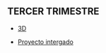 ## TERCER TRIMESTRE

-  [3D](https://github.com/jjksimp/1er-trimestre/edit/main/3D.md)

- [Proyecto intergado](https://docs.google.com/document/d/1u7d5b_AnOpYfJPsTk8yevwugBGIEnpTtUTANNEAXVxI/edit?usp=sharing)
